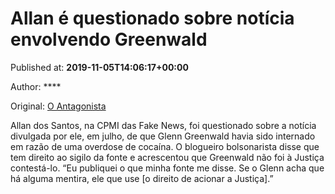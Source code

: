 
# Allan é questionado sobre notícia envolvendo Greenwald

Published at: **2019-11-05T14:06:17+00:00**

Author: ****

Original: [O Antagonista](https://www.oantagonista.com/brasil/allan-e-questionado-sobre-noticia-envolvendo-greenwald/)

Allan dos Santos, na CPMI das Fake News, foi questionado sobre a notícia divulgada por ele, em julho, de que Glenn Greenwald havia sido internado em razão de uma overdose de cocaína.
O blogueiro bolsonarista disse que tem direito ao sigilo da fonte e acrescentou que Greenwald não foi à Justiça contestá-lo.
“Eu publiquei o que minha fonte me disse. Se o Glenn acha que há alguma mentira, ele que use [o direito de acionar a Justiça].”
